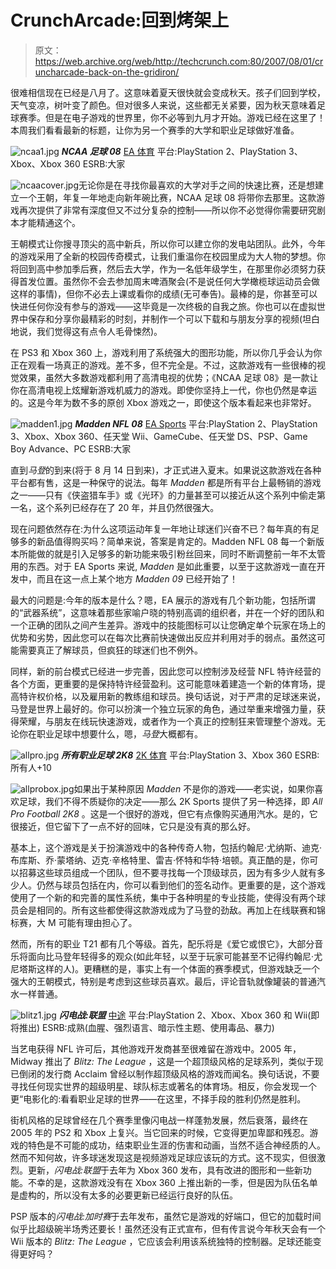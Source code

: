 # CrunchArcade:回到烤架上

> 原文：<https://web.archive.org/web/http://techcrunch.com:80/2007/08/01/cruncharcade-back-on-the-gridiron/>

很难相信现在已经是八月了。这意味着夏天很快就会变成秋天。孩子们回到学校，天气变凉，树叶变了颜色。但对很多人来说，这些都无关紧要，因为秋天意味着足球赛季。但是在电子游戏的世界里，你不必等到九月才开始。游戏已经在这里了！本周我们看看最新的标题，让你为另一个赛季的大学和职业足球做好准备。

![ncaa1.jpg](img/1afae94bf5048fbb0f84ce03c7ec1598.png)
***NCAA 足球 08***
[EA 体育](https://web.archive.org/web/20210115145621/http://www.easports.com/)
平台:PlayStation 2、PlayStation 3、Xbox、Xbox 360
ESRB:大家

![ncaacover.jpg](img/b36f7afe0553a1744f66b25db676fda6.png)无论你是在寻找你最喜欢的大学对手之间的快速比赛，还是想建立一个王朝，年复一年地走向新年碗比赛，NCAA 足球 08 将带你去那里。这款游戏再次提供了非常有深度但又不过分复杂的控制——所以你不必觉得你需要研究剧本才能精通这个。

王朝模式让你搜寻顶尖的高中新兵，所以你可以建立你的发电站团队。此外，今年的游戏采用了全新的校园传奇模式，让我们重温你在校园里成为大人物的梦想。你将回到高中参加季后赛，然后去大学，作为一名低年级学生，在那里你必须努力获得首发位置。虽然你不会去参加周末啤酒聚会(不是说任何大学橄榄球运动员会做这样的事情)，但你不必去上课或看你的成绩(无可奉告)。最棒的是，你甚至可以快进任何你没有参与的游戏——这毕竟是一次终极的自我之旅。你也可以在虚拟世界中保存和分享你最精彩的时刻，并制作一个可以下载和与朋友分享的视频(坦白地说，我们觉得这有点令人毛骨悚然)。

在 PS3 和 Xbox 360 上，游戏利用了系统强大的图形功能，所以你几乎会认为你正在观看一场真正的游戏。差不多，但不完全是。不过，这款游戏有一些很棒的视觉效果，虽然大多数游戏都利用了高清电视的优势；《NCAA 足球 08》是一款让你在高清电视上炫耀新游戏机威力的游戏。即使你坚持上一代，你也仍然是幸运的。这是今年为数不多的原创 Xbox 游戏之一，即使这个版本看起来也非常好。

![madden1.jpg](img/8148b4234685dc0f6cb33fb17b0afe3b.png)
***Madden NFL 08***
[EA Sports](https://web.archive.org/web/20210115145621/http://www.easports.com/)
平台:PlayStation 2、PlayStation 3、Xbox、Xbox 360、任天堂 Wii、GameCube、任天堂 DS、PSP、Game Boy Advance、PC
ESRB:大家

直到*马登*的到来(将于 8 月 14 日到来)，才正式进入夏末。如果说这款游戏在各种平台都有售，这是一种保守的说法。每年 *Madden* 都是所有平台上最畅销的游戏之一——只有《侠盗猎车手》或《光环》的力量甚至可以接近从这个系列中偷走第一名，这个系列已经存在了 20 年，并且仍然很强大。

现在问题依然存在:为什么这项运动年复一年地让球迷们兴奋不已？每年真的有足够多的新品值得购买吗？简单来说，答案是肯定的。Madden NFL 08 每一个新版本所能做的就是引入足够多的新功能来吸引粉丝回来，同时不断调整前一年不太管用的东西。对于 EA Sports 来说, *Madden* 是如此重要，以至于这款游戏一直在开发中，而且在这一点上某个地方 *Madden 09* 已经开始了！

最大的问题是:今年的版本是什么？嗯，EA 展示的游戏有几个新功能，包括所谓的“武器系统”，这意味着那些家喻户晓的特别高调的组织者，并在一个好的团队和一个正确的团队之间产生差异。游戏中的技能图标可以让您确定单个玩家在场上的优势和劣势，因此您可以在每次比赛前快速做出反应并利用对手的弱点。虽然这可能需要真正了解球员，但疯狂的球迷们也不例外。

同样，新的前台模式已经进一步完善，因此您可以控制涉及经营 NFL 特许经营的各个方面，更重要的是保持特许经营盈利。这可能意味着建造一个新的体育场，提高特许权价格，以及雇用新的教练组和球员。换句话说，对于严肃的足球迷来说，马登是世界上最好的。你可以扮演一个独立玩家的角色，通过举重来增强力量，获得荣耀，与朋友在线玩快速游戏，或者作为一个真正的控制狂来管理整个游戏。无论你在职业足球中想要什么，嗯，*马登*大概都有。

![allpro.jpg](img/a1287d62976b20fab8011e7fcfc937fa.png)
***所有职业足球 2K8***
[2K 体育](https://web.archive.org/web/20210115145621/http://2ksports.com/)
平台:PlayStation 3、Xbox 360
ESRB:所有人+10

![allprobox.jpg](img/e456e092c04c52a6f629e7294c8bd51b.png)如果出于某种原因 *Madden* 不是你的游戏——老实说，如果你喜欢足球，我们不得不质疑你的决定——那么 2K Sports 提供了另一种选择，即 *All Pro Football 2K8* 。这是一个很好的游戏，但它有点像购买通用汽水。是的，它很接近，但它留下了一点不好的回味，它只是没有真的那么好。

基本上，这个游戏是关于扮演游戏中的各种传奇人物，包括约翰尼·尤纳斯、迪克·布库斯、乔·蒙塔纳、迈克·辛格特里、雷吉·怀特和华特·培顿。真正酷的是，你可以招募这些球员组成一个团队，但不要寻找每一个顶级球员，因为有多少人就有多少人。仍然与球员包括在内，你可以看到他们的签名动作。更重要的是，这个游戏使用了一个新的和完善的属性系统，集中于各种明星的专业技能，使得没有两个球员会是相同的。所有这些都使得这款游戏成为了马登的劲敌。再加上在线联赛和锦标赛，大 M 可能有理由担心了。

然而，所有的职业 T21 都有几个等级。首先，配乐将是《爱它或恨它》，大部分音乐将面向比马登年轻得多的观众(如此年轻，以至于玩家可能甚至不记得约翰尼·尤尼塔斯这样的人)。更糟糕的是，事实上有一个体面的赛季模式，但游戏缺乏一个强大的王朝模式，特别是考虑到这些球员喜欢。最后，评论音轨就像罐装的普通汽水一样普通。

![blitz1.jpg](img/42c954d065545146d1f4f2f2347f7195.png)
***闪电战:联盟***
[中途](https://web.archive.org/web/20210115145621/http://www.midway.com/)
平台:PlayStation 2、Xbox、Xbox 360 和 Wii(即将推出)
ESRB:成熟(血腥、强烈语言、暗示性主题、使用毒品、暴力)

当艺电获得 NFL 许可后，其他游戏开发商甚至很难留在游戏中。2005 年，Midway 推出了 *Blitz: The League* ，这是一个超顶级风格的足球系列，类似于现已倒闭的发行商 Acclaim 曾经以制作超顶级风格的游戏而闻名。换句话说，不要寻找任何现实世界的超级明星、球队标志或著名的体育场。相反，你会发现一个更“电影化的:看看职业足球的世界——在这里，不择手段的胜利仍然是胜利。

街机风格的足球曾经在几个赛季里像闪电战一样蓬勃发展，然后衰落，最终在 2005 年的 PS2 和 Xbox 上复兴。当它回来的时候，它变得更加卑鄙和残忍。游戏的特色是不可能的成功，结束职业生涯的伤害和动画，当然不适合神经质的人。然而不知何故，许多球迷发现这是视频游戏足球应该玩的方式。这不现实，但很激烈。更新，*闪电战:联盟*于去年为 Xbox 360 发布，具有改进的图形和一些新功能。不幸的是，这款游戏没有在 Xbox 360 上推出新的一季，但是因为队伍名单是虚构的，所以没有太多的必要更新已经运行良好的队伍。

PSP 版本的*闪电战:加时赛*于去年发布，虽然它是游戏的好端口，但它的加载时间似乎比超级碗半场秀还要长！虽然还没有正式宣布，但有传言说今年秋天会有一个 Wii 版本的 *Blitz: The League* ，它应该会利用该系统独特的控制器。足球还能变得更好吗？